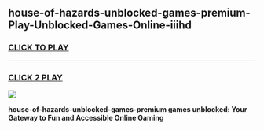 
## house-of-hazards-unblocked-games-premium-Play-Unblocked-Games-Online-iiihd
<h3>
<a href="https://premium76.site?title=house-of-hazards-unblocked-games-premium&ref=24A">CLICK TO PLAY</a></h3>
<hr>

<h3>
<a href="https://premium76.site?title=house-of-hazards-unblocked-games-premium&ref=24A">CLICK 2 PLAY</a>
  
</h3>

<a href="https://premium76.site?title=house-of-hazards-unblocked-games-premium&ref=24A"><img src="https://clearcache.store/games.png"></a>


**house-of-hazards-unblocked-games-premium games unblocked: Your Gateway to Fun and Accessible Online Gaming**
